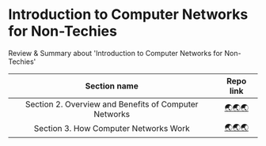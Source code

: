 # Introduction to Computer Networks for Non-Techies
Review & Summary about 'Introduction to Computer Networks for Non-Techies'

|                      Section name                     |                                                                                       Repo link                                                                                      |
|:-----------------------------------------------------:|:------------------------------------------------------------------------------------------------------------------------------------------------------------------------------------:|
| Section 2. Overview and Benefits of Computer Networks | [🌏🌏🌏](https://github.com/seonghwan7694/Udemy/tree/main/Introduction%20to%20Computer%20Networks%20for%20Non-Techies/Section%202.%20Overview%20and%20Benefits%20of%20Computer%20Networks) |
|         Section 3. How Computer Networks Work         |           [🌏🌏🌏](https://github.com/seonghwan7694/Udemy/tree/main/Introduction%20to%20Computer%20Networks%20for%20Non-Techies/Section%203.%20How%20Computer%20Networks%20Work)           |